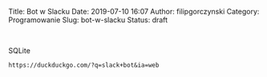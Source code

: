 Title: Bot w Slacku
Date: 2019-07-10 16:07
Author: filipgorczynski
Category: Programowanie
Slug: bot-w-slacku
Status: draft

 

SQLite

`https://duckduckgo.com/?q=slack+bot&ia=web`

 
